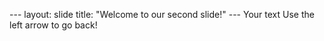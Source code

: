 --- layout: slide title: "Welcome to our second slide!" --- Your text Use the left arrow to go back!